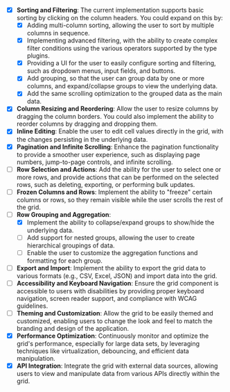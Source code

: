 - [X] **Sorting and Filtering**: The current implementation supports basic sorting by clicking on the column headers. You could expand on this by:
  - [x]  Adding multi-column sorting, allowing the user to sort by multiple columns in sequence.
  - [x]  Implementing advanced filtering, with the ability to create complex filter conditions using the various operators supported by the type plugins.
  - [X]  Providing a UI for the user to easily configure sorting and filtering, such as dropdown menus, input fields, and buttons.
  - [x]  Add grouping, so that the user can group data by one or more columns, and expand/collapse groups to view the underlying data.
    - [x] Add the same scrolling optimization to the grouped data as the main data.
- [x] **Column Resizing and Reordering**: Allow the user to resize columns by dragging the column borders. You could also implement the ability to reorder columns by dragging and dropping them.
- [X] **Inline Editing**: Enable the user to edit cell values directly in the grid, with the changes persisting in the underlying data.
- [x] **Pagination and Infinite Scrolling**: Enhance the pagination functionality to provide a smoother user experience, such as displaying page numbers, jump-to-page controls, and infinite scrolling.
- [ ] **Row Selection and Actions**: Add the ability for the user to select one or more rows, and provide actions that can be performed on the selected rows, such as deleting, exporting, or performing bulk updates.
- [ ] **Frozen Columns and Rows**: Implement the ability to "freeze" certain columns or rows, so they remain visible while the user scrolls the rest of the grid.
- [ ] **Row Grouping and Aggregation**:
  - [x]  Implement the ability to collapse/expand groups to show/hide the underlying data.
  - [ ]  Add support for nested groups, allowing the user to create hierarchical groupings of data.
  - [ ]  Enable the user to customize the aggregation functions and formatting for each group.
- [ ] **Export and Import**: Implement the ability to export the grid data to various formats (e.g., CSV, Excel, JSON) and import data into the grid.
- [ ] **Accessibility and Keyboard Navigation**: Ensure the grid component is accessible to users with disabilities by providing proper keyboard navigation, screen reader support, and compliance with WCAG guidelines.
- [ ] **Theming and Customization**: Allow the grid to be easily themed and customized, enabling users to change the look and feel to match the branding and design of the application.
- [x] **Performance Optimization**: Continuously monitor and optimize the grid's performance, especially for large data sets, by leveraging techniques like virtualization, debouncing, and efficient data manipulation.
- [X] **API Integration**: Integrate the grid with external data sources, allowing users to view and manipulate data from various APIs directly within the grid.